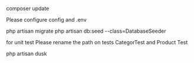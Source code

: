 composer update

Please configure config and .env


php artisan migrate
php artisan db:seed --class=DatabaseSeeder


for unit test Please rename the path on  tests 
CategorTest and Product Test

php artisan dusk


